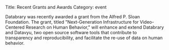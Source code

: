 Title: Recent Grants and Awards
Category: event

Databrary was recently awarded a grant from the Alfred P. Sloan Foundation. The grant, titled "Next-Generation Infrastructure for Video-Centered Research on Human Behavior," will enhance and extend Databrary and Datavyu, two open source software tools that contribute to transparency and reproducibility, and facilitate the re-use of data on human behavior.
